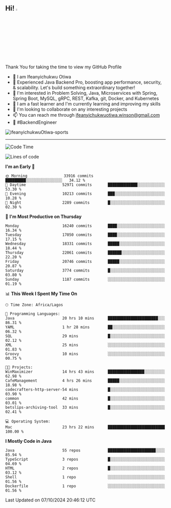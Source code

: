 <!-- BLOG-POST-LIST:START --><!-- BLOG-POST-LIST:END -->

## Hi! <img src="https://media.giphy.com/media/hvRJCLFzcasrR4ia7z/giphy.gif" width="4%"> 

Thank You for taking the time to view my GitHub Profile

- 👋 I am Ifeanyichukwu Otiwa
- 🚀 Experienced Java Backend Pro, boosting app performance, security, & scalability. Let's build something extraordinary together!
- 👀 I'm interested in Problem Solving, Java, Microservices with Spring, Spring Boot, MySQL, gRPC, REST, Kafka, git, Docker, and Kubernetes
- 🌱 I am a fast learner and I'm currently learning and improving my skills
- 💞️ I'm looking to collaborate on any interesting projects
- 📫 You can reach me through ifeanyichukwuotiwa.winson@gmail.com
- 🚀 #BackendEngineer

<p align="left" marginTop="10px"> <img src="https://komarev.com/ghpvc/?username=ifeanyichukwuOtiwa-sports&label=Profile%20views&color=0e75b6&style=for-the-badge" alt="ifeanyichukwuOtiwa-sports" /> </p>

***

<!--START_SECTION:waka-->
![Code Time](http://img.shields.io/badge/Code%20Time-2%2C964%20hrs%2037%20mins-blue)

![Lines of code](https://img.shields.io/badge/From%20Hello%20World%20I%27ve%20Written-24.2%20million%20lines%20of%20code-blue)

**I'm an Early 🐤** 

```text
🌞 Morning                33916 commits       █████████░░░░░░░░░░░░░░░░   34.12 % 
🌆 Daytime                52971 commits       █████████████░░░░░░░░░░░░   53.30 % 
🌃 Evening                10213 commits       ███░░░░░░░░░░░░░░░░░░░░░░   10.28 % 
🌙 Night                  2289 commits        █░░░░░░░░░░░░░░░░░░░░░░░░   02.30 % 
```
📅 **I'm Most Productive on Thursday** 

```text
Monday                   16240 commits       ████░░░░░░░░░░░░░░░░░░░░░   16.34 % 
Tuesday                  17050 commits       ████░░░░░░░░░░░░░░░░░░░░░   17.15 % 
Wednesday                18331 commits       █████░░░░░░░░░░░░░░░░░░░░   18.44 % 
Thursday                 22061 commits       ██████░░░░░░░░░░░░░░░░░░░   22.20 % 
Friday                   20746 commits       █████░░░░░░░░░░░░░░░░░░░░   20.87 % 
Saturday                 3774 commits        █░░░░░░░░░░░░░░░░░░░░░░░░   03.80 % 
Sunday                   1187 commits        ░░░░░░░░░░░░░░░░░░░░░░░░░   01.19 % 
```


📊 **This Week I Spent My Time On** 

```text
🕑︎ Time Zone: Africa/Lagos

💬 Programming Languages: 
Java                     20 hrs 10 mins      ██████████████████████░░░   86.31 % 
YAML                     1 hr 28 mins        ██░░░░░░░░░░░░░░░░░░░░░░░   06.32 % 
SQL                      29 mins             █░░░░░░░░░░░░░░░░░░░░░░░░   02.12 % 
XML                      25 mins             ░░░░░░░░░░░░░░░░░░░░░░░░░   01.83 % 
Groovy                   10 mins             ░░░░░░░░░░░░░░░░░░░░░░░░░   00.75 % 

🐱‍💻 Projects: 
WinMaximizer             14 hrs 43 mins      ████████████████░░░░░░░░░   62.98 % 
CafeManagement           4 hrs 26 mins       █████░░░░░░░░░░░░░░░░░░░░   18.98 % 
codecrafters-http-server-54 mins             █░░░░░░░░░░░░░░░░░░░░░░░░   03.90 % 
common                   42 mins             █░░░░░░░░░░░░░░░░░░░░░░░░   03.01 % 
betslips-archiving-tool  33 mins             █░░░░░░░░░░░░░░░░░░░░░░░░   02.41 % 

💻 Operating System: 
Mac                      23 hrs 22 mins      █████████████████████████   100.00 % 
```

**I Mostly Code in Java** 

```text
Java                     55 repos            █████████████████████░░░░   85.94 % 
TypeScript               3 repos             █░░░░░░░░░░░░░░░░░░░░░░░░   04.69 % 
HTML                     2 repos             █░░░░░░░░░░░░░░░░░░░░░░░░   03.12 % 
Shell                    1 repo              ░░░░░░░░░░░░░░░░░░░░░░░░░   01.56 % 
Dockerfile               1 repo              ░░░░░░░░░░░░░░░░░░░░░░░░░   01.56 % 
```




 Last Updated on 07/10/2024 20:46:12 UTC
<!--END_SECTION:waka-->

<!--
<p align="center">
![trophy](https://github-profile-trophy.vercel.app/?username=ifeanyichukwuOtiwa-sports&theme=onedark) (https://github.com/ryo-ma/github-profile-trophy)
</p>
-->

<!---
ifeanyi-otiwa/ifeanyi-otiwa is a ✨ special ✨ repository because its `README.md` (this file) appears on your GitHub profile.
You can click the Preview link to take a look at your changes.
--->
